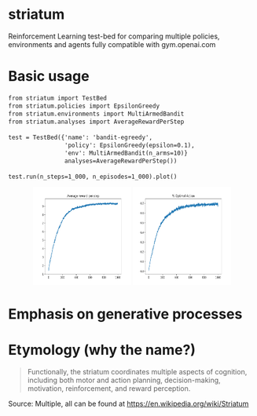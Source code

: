 # striatum
Reinforcement Learning test-bed for comparing multiple policies, environments and agents fully compatible with gym.openai.com

# Basic usage

```python3
from striatum import TestBed
from striatum.policies import EpsilonGreedy
from striatum.environments import MultiArmedBandit
from striatum.analyses import AverageRewardPerStep

test = TestBed({'name': 'bandit-egreedy',
                'policy': EpsilonGreedy(epsilon=0.1),                
                'env': MultiArmedBandit(n_arms=10)}
                analyses=AverageRewardPerStep())
                
test.run(n_steps=1_000, n_episodes=1_000).plot()
```

<p align="center">
  <img width="200" height="200" src="/docs/images/AverageRewardPerStep.svg">
  <img width="200" height="200" src="/docs/images/PercentageOptimalAction.svg">
</p>

# Emphasis on generative processes



# Etymology (why the name?)
> Functionally, the striatum coordinates multiple aspects of cognition, including both motor and action planning, decision-making, motivation, reinforcement, and reward perception.

Source: Multiple, all can be found at https://en.wikipedia.org/wiki/Striatum
